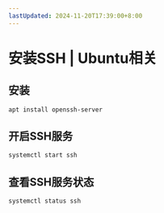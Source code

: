 ```yaml
---
lastUpdated: 2024-11-20T17:39:00+8:00
---
```


# 安装SSH | Ubuntu相关

## 安装

```apt install openssh-server```

## 开启SSH服务

```systemctl start ssh```

## 查看SSH服务状态

```systemctl status ssh```